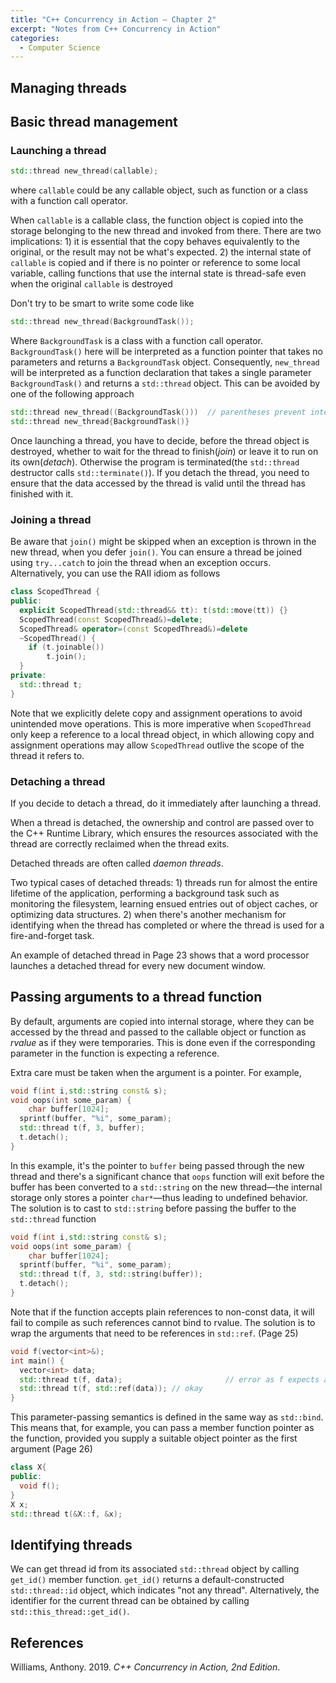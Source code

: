 ```yaml
---
title: "C++ Concurrency in Action — Chapter 2"
excerpt: "Notes from C++ Concurrency in Action"
categories:
  - Computer Science
---
```


## Managing threads

## Basic thread management

### Launching a thread

```c++
std::thread new_thread(callable);
```

where `callable` could be any callable object, such as function or a class with a function call operator. 

When `callable` is a callable class, the function object is copied into the storage belonging to the new thread and invoked from there. There are two implications: 1) it is essential that the copy behaves equivalently to the original, or the result may not be what's expected. 2) the internal state of `callable` is copied and if there is no pointer or reference to some local variable, calling functions that use the internal state is thread-safe even when the original `callable` is destroyed

Don't try to be smart to write some code like

```c++
std::thread new_thread(BackgroundTask());
```

Where `BackgroundTask` is a class with a function call operator. `BackgroundTask()` here will be interpreted as a function pointer that takes no parameters and returns a `BackgroundTask` object. Consequently, `new_thread` will be interpreted as a function declaration that takes a single parameter `BackgroundTask()` and returns a `std::thread` object. This can be avoided by one of the following approach

```c++
std::thread new_thread((BackgroundTask()))	// parentheses prevent interpretation as a function declaration
std::thread new_thread{BackgroundTask()}
```

Once launching a thread, you have to decide, before the thread object is destroyed, whether to wait for the thread to finish(*join*) or leave it to run on its own(*detach*). Otherwise the program is terminated(the `std::thread` destructor calls `std::terminate()`). If you detach the thread, you need to ensure that the data accessed by the thread is valid until the thread has finished with it. 

### Joining a thread

Be aware that `join()` might be skipped when an exception is thrown in the new thread, when you defer `join()`. You can ensure a thread be joined using `try...catch` to join the thread when an exception occurs. Alternatively, you can use the RAII idiom as follows

```c++
class ScopedThread {
public:
  explicit ScopedThread(std::thread&& tt): t(std::move(tt)) {}
  ScopedThread(const ScopedThread&)=delete;
  ScopedThread& operator=(const ScopedThread&)=delete
  ~ScopedThread() {
    if (t.joinable())
      	t.join();
  }
private:
  std::thread t;
}
```

Note that we explicitly delete copy and assignment operations to avoid unintended move operations. This is more imperative when `ScopedThread` only keep a reference to a local thread object, in which allowing copy and assignment operations may allow `ScopedThread` outlive the scope of the thread it refers to.

### Detaching a thread

If you decide to detach a thread, do it immediately after launching a thread.

When a thread is detached, the ownership and control are passed over to the C++ Runtime Library, which ensures the resources associated with the thread are correctly reclaimed when the thread exits.

Detached threads are often called *daemon threads*.

Two typical cases of detached threads: 1) threads run for almost the entire lifetime of the application, performing a background task such as monitoring the filesystem, learning ensued entries out of object caches, or optimizing data structures. 2) when there's another mechanism for identifying when the thread has completed or where the thread is used for a fire-and-forget task.

An example of detached thread in Page 23 shows that a word processor launches a detached thread for every new document window.

## Passing arguments to a thread function

By default, arguments are copied into internal storage, where they can be accessed by the thread and passed to the callable object or function as *rvalue* as if they were temporaries. This is done even if the corresponding parameter in the function is expecting a reference.

Extra care must be taken when the argument is a pointer. For example,

```c++
void f(int i,std::string const& s); 
void oops(int some_param) {
	char buffer[1024]; 
  sprintf(buffer, "%i", some_param);
  std::thread t(f, 3, buffer);
  t.detach();
}
```

In this example, it's the pointer to `buffer` being passed through the new thread and there's a significant chance that `oops` function will exit before the buffer has been converted to a `std::string` on the new thread—the internal storage only stores a pointer `char*`—thus leading to undefined behavior. The solution is to cast to `std::string` before passing the buffer to the `std::thread` function

```c++
void f(int i,std::string const& s); 
void oops(int some_param) {
	char buffer[1024]; 
  sprintf(buffer, "%i", some_param);
  std::thread t(f, 3, std::string(buffer));
  t.detach();
}
```

Note that if the function accepts plain references to non-const data, it will fail to compile as such references cannot bind to rvalue. The solution is to wrap the arguments that need to be references in `std::ref`.  (Page 25)

```c++
void f(vector<int>&);
int main() {
  vector<int> data;
  std::thread t(f, data);						// error as f expects a plain reference
  std::thread t(f, std::ref(data));	// okay
}
```

This parameter-passing semantics is defined in the same way as `std::bind`. This means that, for example, you can pass a member function pointer as the function, provided you supply a suitable object pointer as the first argument (Page 26)

```c++
class X{
public:
  void f();
}
X x;
std::thread t(&X::f, &x);
```

## Identifying threads

We can get thread id from its associated `std::thread` object by calling `get_id()` member function. `get_id()` returns a default-constructed `std::thread::id` object, which indicates "not any thread". Alternatively, the identifier for the current thread can be obtained by calling `std::this_thread::get_id()`.

## References

Williams, Anthony. 2019. *C++ Concurrency in Action, 2nd Edition*.